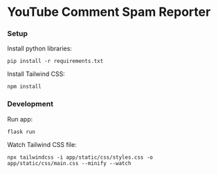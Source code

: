 # YouTube Comment Spam Reporter

### Setup

Install python libraries:
```
pip install -r requirements.txt
```

Install Tailwind CSS:
```
npm install
```

### Development

Run app:
```
flask run
```

Watch Tailwind CSS file:
```
npx tailwindcss -i app/static/css/styles.css -o app/static/css/main.css --minify --watch
```